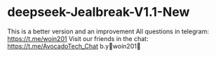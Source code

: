 # deepseek-Jealbreak-V1.1-New
This is a better version and an improvement All questions in telegram: https://t.me/woin201
Visit our friends in the chat: https://t.me/AvocadoTech_Chat
b.y🌵woin201🌵
